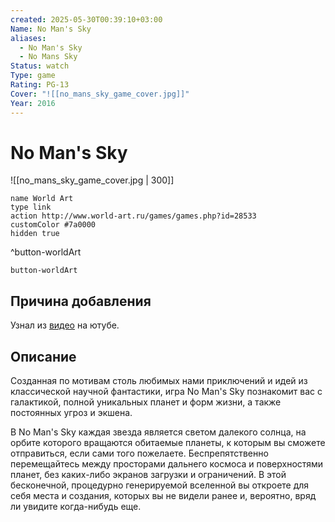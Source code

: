 ```yaml
---
created: 2025-05-30T00:39:10+03:00
Name: No Man's Sky
aliases:
  - No Man's Sky
  - No Mans Sky
Status: watch
Type: game
Rating: PG-13
Cover: "![[no_mans_sky_game_cover.jpg]]"
Year: 2016
---
```


# No Man's Sky

![[no_mans_sky_game_cover.jpg | 300]]


```button
name World Art
type link
action http://www.world-art.ru/games/games.php?id=28533
customColor #7a0000
hidden true
```
^button-worldArt



`button-worldArt`

## Причина добавления

Узнал из [видео](https://youtu.be/6TIVW0ga-jo?si=i4Q21EHh_ZGPON9-) на ютубе.


## Описание

Созданная по мотивам столь любимых нами приключений и идей из классической научной фантастики, игра No Man's Sky познакомит вас с галактикой, полной уникальных планет и форм жизни, а также постоянных угроз и экшена.

В No Man's Sky каждая звезда является светом далекого солнца, на орбите которого вращаются обитаемые планеты, к которым вы сможете отправиться, если сами того пожелаете. Беспрепятственно перемещайтесь между просторами дальнего космоса и поверхностями планет, без каких-либо экранов загрузки и ограничений. В этой бесконечной, процедурно генерируемой вселенной вы откроете для себя места и создания, которых вы не видели ранее и, вероятно, вряд ли увидите когда-нибудь еще.
